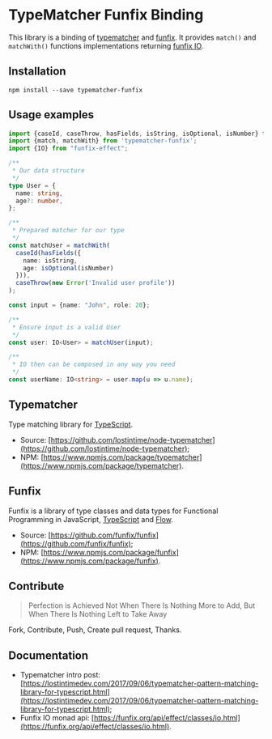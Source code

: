 TypeMatcher Funfix Binding
==========================

This library is a binding of [typematcher](https://github.com/lostintime/node-typematcher) and [funfix](https://github.com/funfix/funfix).
It provides `match()` and `matchWith()` functions implementations returning [funfix IO](https://funfix.org/api/effect/classes/io.html).

## Installation

```
npm install --save typematcher-funfix
```

## Usage examples

```typescript
import {caseId, caseThrow, hasFields, isString, isOptional, isNumber} from 'typematcher';
import {match, matchWith} from 'typematcher-funfix';
import {IO} from "funfix-effect";

/**
 * Our data structure 
 */
type User = {
  name: string,
  age?: number,
};

/**
 * Prepared matcher for our type 
 */
const matchUser = matchWith(
  caseId(hasFields({
    name: isString,
    age: isOptional(isNumber)
  })),
  caseThrow(new Error('Invalid user profile'))
);

const input = {name: "John", role: 20};

/**
 * Ensure input is a valid User 
 */
const user: IO<User> = matchUser(input);

/**
 * IO then can be composed in any way you need 
 */
const userName: IO<string> = user.map(u => u.name);

```

## Typematcher

Type matching library for [TypeScript](https://www.typescriptlang.org/).

  * Source: [https://github.com/lostintime/node-typematcher](https://github.com/lostintime/node-typematcher);
  * NPM: [https://www.npmjs.com/package/typematcher](https://www.npmjs.com/package/typematcher).

## Funfix

Funfix is a library of type classes and data types for Functional Programming 
in JavaScript, [TypeScript](https://www.typescriptlang.org/) and [Flow](https://flow.org/).

  * Source: [https://github.com/funfix/funfix](https://github.com/funfix/funfix);
  * NPM: [https://www.npmjs.com/package/funfix](https://www.npmjs.com/package/funfix).


## Contribute

> Perfection is Achieved Not When There Is Nothing More to Add, 
> But When There Is Nothing Left to Take Away

Fork, Contribute, Push, Create pull request, Thanks. 

## Documentation

  * Typematcher intro post: [https://lostintimedev.com/2017/09/06/typematcher-pattern-matching-library-for-typescript.html](https://lostintimedev.com/2017/09/06/typematcher-pattern-matching-library-for-typescript.html);
  * Funfix IO monad api: [https://funfix.org/api/effect/classes/io.html](https://funfix.org/api/effect/classes/io.html).
